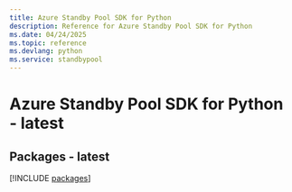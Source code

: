 ```yaml
---
title: Azure Standby Pool SDK for Python
description: Reference for Azure Standby Pool SDK for Python
ms.date: 04/24/2025
ms.topic: reference
ms.devlang: python
ms.service: standbypool
---
```

# Azure Standby Pool SDK for Python - latest
## Packages - latest
[!INCLUDE [packages](standby-pool-index.md)]